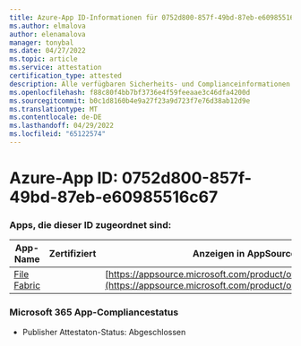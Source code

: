 ```yaml
---
title: Azure-App ID-Informationen für 0752d800-857f-49bd-87eb-e60985516c67
ms.author: elmalova
author: elenamalova
manager: tonybal
ms.date: 04/27/2022
ms.topic: article
ms.service: attestation
certification_type: attested
description: Alle verfügbaren Sicherheits- und Complianceinformationen für 0752d800-857f-49bd-87eb-e60985516c67.
ms.openlocfilehash: f88c80f4bb7bf3736e4f59feeaae3c46dfa4200d
ms.sourcegitcommit: b0c1d8160b4e9a27f23a9d723f7e76d38ab12d9e
ms.translationtype: MT
ms.contentlocale: de-DE
ms.lasthandoff: 04/29/2022
ms.locfileid: "65122574"
---
```

# <a name="azure-app-id-0752d800-857f-49bd-87eb-e60985516c67"></a>Azure-App ID: 0752d800-857f-49bd-87eb-e60985516c67


### <a name="apps-associated-with-this-id"></a>Apps, die dieser ID zugeordnet sind:
| **App-Name** | **Zertifiziert** | **Anzeigen in AppSource** |
|--------------|---------------|-----------------------|
| [File Fabric](../forward/WA200003017.md) |  | [https://appsource.microsoft.com/product/office/WA200003017](https://appsource.microsoft.com/product/office/WA200003017) |

### <a name="microsoft-365-app-compliance-status"></a>Microsoft 365 App-Compliancestatus
- Publisher Attestaton-Status: Abgeschlossen
